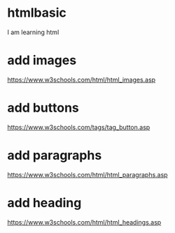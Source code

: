 # htmlbasic
I am learning html

# add images
https://www.w3schools.com/html/html_images.asp

# add buttons
https://www.w3schools.com/tags/tag_button.asp

# add paragraphs
https://www.w3schools.com/html/html_paragraphs.asp

# add heading 
https://www.w3schools.com/html/html_headings.asp
